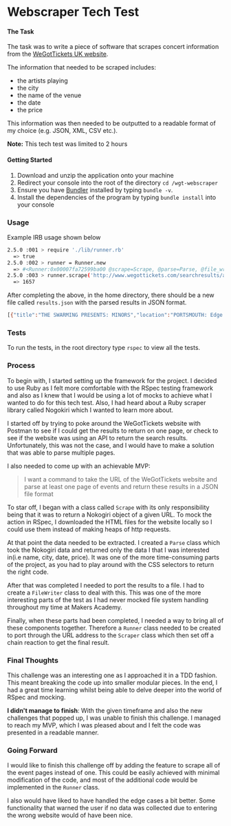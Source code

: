 # Webscraper Tech Test

#### The Task
The task was to write a piece of software that scrapes concert information from the [WeGotTickets UK website](http://www.wegotickets.com).

The information that needed to be scraped includes:
- the artists playing
- the city
- the name of the venue
- the date
- the price

This information was then needed to be outputted to a readable format of my choice (e.g. JSON, XML, CSV etc.).

**Note:** This tech test was limited to 2 hours

#### Getting Started
1. Download and unzip the application onto your machine
2. Redirect your console into the root of the directory `cd /wgt-webscraper`
3. Ensure you have [Bundler](https://bundler.io/) installed by typing `bundle -v`.
4. Install the dependencies of the program by typing `bundle install` into your console

### Usage
Example IRB usage shown below

```bash
2.5.0 :001 > require './lib/runner.rb'
  => true
2.5.0 :002 > runner = Runner.new
  => #<Runner:0x00007fa72599ba00 @scrape=Scrape, @parse=Parse, @file_writer=FileWriter>
2.5.0 :003 > runner.scrape('http://www.wegottickets.com/searchresults/adv')
  => 1657
```
After completing the above, in the home directory, there should be a new file called `results.json` with the parsed results in JSON format.

```bash
[{"title":"THE SWARMING PRESENTS: MINORS","location":"PORTSMOUTH: Edge of the Wedge","date":"Sun 20th May, 2018, 7:00am","price":"£6.60"},{"title":"BEN SOMERS' BRASS HYSTERIA","location":"LONDON: Upstairs @ Ronnie Scotts","date":"Sun 20th May, 2018, 7:30am","price":"£8.80"},{"title":"GELLERT SPA FULL DAY ENTRANCE TICKET","location":"BUDAPEST: Gellért Thermal Spa","date":"Sun 20th May, 2018, 9:00am","price":"£19.80"},{"title":"GELLERT SPA FULL DAY ENTRANCE TICKET","location":"Gellért Thermal Spa Budapest Kelenhegyi út 4 H-1118 Hungary","date":"24th May 2017 - 31st December 2018 Spa Opening Hours 9am - 8pm Monday to Sunday","price":""},{"title":"SZÉCHENYI SPA FULL DAY ENTRANCE TICKET","location":"BUDAPEST: Széchenyi Thermal Spa","date":"Sun 20th May, 2018, 9:00am","price":"£18.70"},{"title":"SZÉCHENYI SPA FULL DAY ENTRANCE TICKET","location":"Széchenyi Thermal Spa Budapest Állatkerti krt. 9-11 H-1146 Hungary","date":"24th May 2017 - 31st December 2018 Spa Opening Hours 9am - 10pm Monday to Sunday","price":""},{"title":"CHOIR IN A DAY WITH JAMES SILLS - SONGS OF THE SEA SPECIAL!","location":"WIRRAL: West Kirby Arts Centre","date":"Sun 20th May, 2018, 9:45am","price":"£25.00"},{"title":"AROUND THE WALLS IN 80 MINUTES","location":"SOUTHAMPTON: The Bargate","date":"Sun 20th May, 2018, 10:00am","price":"£5.50"},{"title":"HITHER GREEN HISTORY WALK WITH THE RUNNING PAST BLOG!","location":"LONDON: Hither Green Station- Staplehurst Road Entrance","date":"Sun 20th May, 2018, 10:30am","price":"£0.00"},{"title":"HALLE PIANO CONCERT","location":"NEW MILLS: Spring Bank Arts","date":"Sun 20th May, 2018, 11:00am","price":"£15.40"}]
```

### Tests
To run the tests, in the root directory type `rspec` to view all the tests.

### Process

To begin with, I started setting up the framework for the project. I decided to use Ruby as I felt more comfortable with the RSpec testing framework and also as I knew that I would be using a lot of mocks to achieve what I wanted to do for this tech test. Also, I had heard about a Ruby scraper library called Nogokiri which I wanted to learn more about.

I started off by trying to poke around the WeGotTickets website with Postman to see if I could get the results to return on one page, or check to see if the website was using an API to return the search results. Unfortunately, this was not the case, and I would have to make a solution that was able to parse multiple pages.

I also needed to come up with an achievable MVP:
> I want a command to take the URL of the WeGotTickets website and parse at least one page of events and return these results in a JSON file format

To star off, I began with a class called `Scrape` with its only responsibility being that it was to return a Nokogiri object of a given URL. To mock the action in RSpec, I downloaded the HTML files for the website locally so I could use them instead of making heaps of http requests.

At that point the data needed to be extracted. I created a `Parse` class which took the Nokogiri data and returned only the data I that I was interested in(i.e name, city, date, price). It was one of the more time-consuming parts of the project, as you had to play around with the CSS selectors to return the right code.

After that was completed I needed to port the results to a file. I had to create a `FileWriter` class to deal with this. This was one of the more interesting parts of the test as I had never mocked file system handling throughout my time at Makers Academy.

Finally, when these parts had been completed, I needed a way to bring all of these components together. Therefore a `Runner` class needed to be created to port through the URL address to the `Scraper` class which then set off a chain reaction to get the final result.

### Final Thoughts
This challenge was an interesting one as I approached it in a TDD fashion. This meant breaking the code up into smaller modular pieces. In the end, I had a great time learning whilst being able to delve deeper into the world of RSpec and mocking.

**I didn't manage to finish**: With the given timeframe and also the new challenges that popped up, I was unable to finish this challenge. I managed to reach my MVP, which I was pleased about and I felt the code was presented in a readable manner.

### Going Forward
I would like to finish this challenge off by adding the feature to scrape all of the event pages instead of one. This could be easily achieved with minimal modification of the code, and most of the additional code would be implemented in the `Runner` class.

I also would have liked to have handled the edge cases a bit better. Some functionality that warned the user if no data was collected due to entering the wrong website would of have been nice.
